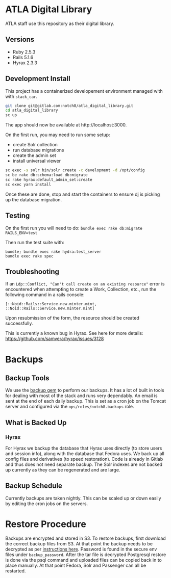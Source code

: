 # ATLA Digital Library

ATLA staff use this repository as their digital library.

## Versions

  - Ruby 2.5.3
  - Rails 5.1.6
  - Hyrax 2.3.3

## Development Install

This project has a containerized developement environment managed with with `stack_car`.

```sh
git clone git@gitlab.com:notch8/atla_digital_library.git
cd atla_digital_library
sc up
```

The app should now be available at http://localhost:3000.

On the first run, you may need to run some setup:

* create Solr collection
* run database migrations
* create the admin set 
* install universal viewer

```sh
sc exec -s solr bin/solr create -c development -d /opt/config
sc be rake db:schema:load db:migrate
sc rake hyrax:default_admin_set:create
sc exec yarn install
```
Once these are done, stop and start the containers to ensure dj is picking up the database migration.

## Testing

On the first run you will need to do: `bundle exec rake db:migrate RAILS_ENV=test`

Then run the test suite with:

```
bundle; bundle exec rake hydra:test_server
bundle exec rake spec
```

## Troubleshooting

If an `Ldp::Conflict, "Can't call create on an existing resource"` error is encountered when attempting to create a Work, Collection, etc., run the following command in a rails console:

```
[::Noid::Rails::Service.new.minter.mint, ::Noid::Rails::Service.new.minter.mint]
```

Upon resubmission of the form, the resource should be created successfully.

This is currently a known bug in Hyrax. See here for more details: https://github.com/samvera/hyrax/issues/3128

# Backups
## Backup Tools

We use the [backup gem](http://backup.github.io/backup/v4/) to perform our backups. It has a lot of built in tools for dealing with most of the stack and runs very dependably. An email is sent at the end of each daily backup. This is set as a cron job on the Tomcat server and configured via the `ops/roles/notch8.backups` role.

## What is Backed Up
### Hyrax

For Hyrax we backup the database that Hyrax uses directly (to store users and session info), along with the database that Fedora uses. We back up all config files and derivatives (to speed restoration). Code is already in Gitlab and thus does not need separate backup. The Solr indexes are not backed up currently as they can be regenerated and are large.

## Backup Schedule

Currently backups are taken nightly. This can be scaled up or down easily by editing the cron jobs on the servers.

# Restore Procedure

Backups are encrypted and stored in S3. To restore backups, first download the correct backup files from S3.  At that point the backup needs to be decrypted as per [instructions here](http://backup.github.io/backup/v4/encryptor-openssl/).  Password is found in the secure env files under `backup_password`. After the tar file is decrypted Postgresql restore is done via the psql command and uploaded files can be copied back in to place manually. At that point Fedora, Solr and Passenger can all be restarted. 

